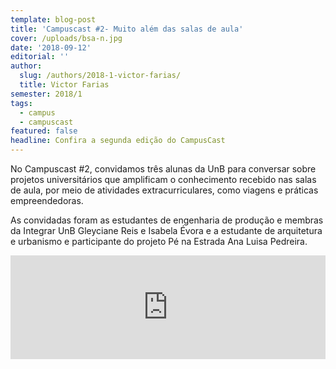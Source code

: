 ```yaml
---
template: blog-post
title: 'Campuscast #2- Muito além das salas de aula'
cover: /uploads/bsa-n.jpg
date: '2018-09-12'
editorial: ''
author:
  slug: /authors/2018-1-victor-farias/
  title: Victor Farias
semester: 2018/1
tags:
  - campus
  - campuscast
featured: false
headline: Confira a segunda edição do CampusCast
---
```

No Campuscast #2, convidamos três alunas da UnB para conversar sobre projetos universitários que amplificam o conhecimento recebido nas salas de aula, por meio de atividades extracurriculares, como viagens e práticas empreendedoras.

As convidadas foram as estudantes de engenharia de produção e membras da Integrar UnB Gleyciane Reis e Isabela Évora e a estudante de arquitetura e urbanismo e participante do projeto Pé na Estrada Ana Luisa Pedreira.

<iframe width="100%" height="166" scrolling="no" frameborder="no" src="https://w.soundcloud.com/player/?url=https%3A//api.soundcloud.com/tracks/446832126&amp;color=ff5500"></iframe>

